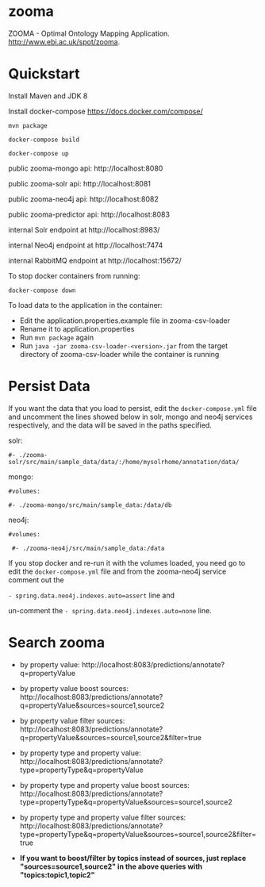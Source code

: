 # zooma
ZOOMA - Optimal Ontology Mapping Application. http://www.ebi.ac.uk/spot/zooma.

# Quickstart


  Install Maven and JDK 8
  
  Install docker-compose https://docs.docker.com/compose/

  `mvn package`

  `docker-compose build`

  `docker-compose up`

 public zooma-mongo api: http://localhost:8080
 
 public zooma-solr api: http://localhost:8081
 
 public zooma-neo4j api: http://localhost:8082
 
 public zooma-predictor api: http://localhost:8083

 internal Solr endpoint at http://localhost:8983/
 
 internal Neo4j endpoint at http://localhost:7474
 
 internal RabbitMQ endpoint at http://localhost:15672/
 
To stop docker containers from running: 

`docker-compose down`
 
 To load data to the application in the container:
 - Edit the application.properties.example file in zooma-csv-loader
 - Rename it to application.properties
 - Run `mvn package` again
 - Run `java -jar zooma-csv-loader-<version>.jar` from the target directory of zooma-csv-loader while the container is running
 
 # Persist Data
 
 If you want the data that you load to persist, edit the `docker-compose.yml` file and uncomment the lines showed below in solr, mongo and neo4j services respectively, and the data will be saved in the paths specified. 

solr:

`#- ./zooma-solr/src/main/sample_data/data/:/home/mysolrhome/annotation/data/`

mongo:

`#volumes:`

`#- ./zooma-mongo/src/main/sample_data:/data/db`
        
neo4j:

`#volumes:`

` #- ./zooma-neo4j/src/main/sample_data:/data`
 
 If you stop docker and re-run it with the volumes loaded, you need go to edit the `docker-compose.yml` file and from the zooma-neo4j service comment out the 
 
 `- spring.data.neo4j.indexes.auto=assert` line and 
 
 un-comment the `- spring.data.neo4j.indexes.auto=none` line.
 
 # Search zooma
 
 - by property value: http://localhost:8083/predictions/annotate?q=propertyValue
 
 - by property value boost sources: http://localhost:8083/predictions/annotate?q=propertyValue&sources=source1,source2
 
  - by property value filter sources: http://localhost:8083/predictions/annotate?q=propertyValue&sources=source1,source2&filter=true
 
 - by property type and property value: http://localhost:8083/predictions/annotate?type=propertyType&q=propertyValue
 
 - by property type and property value boost sources: http://localhost:8083/predictions/annotate?type=propertyType&q=propertyValue&sources=source1,source2
 
  - by property type and property value filter sources: http://localhost:8083/predictions/annotate?type=propertyType&q=propertyValue&sources=source1,source2&filter=true
  
  - <b>If you want to boost/filter by topics instead of sources, just replace "sources=source1,source2" in the above queries with "topics:topic1,topic2"</b>
 
